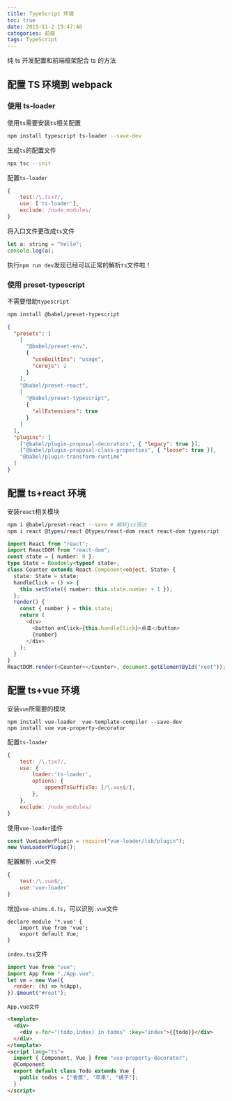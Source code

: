 ```yaml
---
title: TypeScript 环境
toc: true
date: 2019-11-2 19:47:48
categories: 前端
tags: TypeScript
---
```


纯 ts 开发配置和前端框架配合 ts 的方法

<!-- more -->

## 配置 TS 环境到 webpack

### 使用 ts-loader

使用`ts`需要安装`ts`相关配置

```bash
npm install typescript ts-loader --save-dev
```

生成`ts`的配置文件

```bash
npx tsc --init
```

配置`ts-loader`

```javascript
{
    test:/\.tsx?/,
    use: ['ts-loader'],
    exclude: /node_modules/
}
```

将入口文件更改成`ts`文件

```javascript
let a: string = "hello";
console.log(a);
```

执行`npm run dev`发现已经可以正常的解析`ts`文件啦！

### 使用 preset-typescript

不需要借助`typescript`

```bash
npm install @babel/preset-typescript
```

```json
{
  "presets": [
    [
      "@babel/preset-env",
      {
        "useBuiltIns": "usage",
        "corejs": 2
      }
    ],
    "@babel/preset-react",
    [
      "@babel/preset-typescript",
      {
        "allExtensions": true
      }
    ]
  ],
  "plugins": [
    ["@babel/plugin-proposal-decorators", { "legacy": true }],
    ["@babel/plugin-proposal-class-properties", { "loose": true }],
    "@babel/plugin-transform-runtime"
  ]
}
```

## 配置 ts+react 环境

安装`react`相关模块

```bash
npm i @babel/preset-react --save # 解析jsx语法
npm i react @types/react @types/react-dom react react-dom typescript
```

```typescript
import React from "react";
import ReactDOM from "react-dom";
const state = { number: 0 };
type State = Readonly<typeof state>;
class Counter extends React.Component<object, State> {
  state: State = state;
  handleClick = () => {
    this.setState({ number: this.state.number + 1 });
  };
  render() {
    const { number } = this.state;
    return (
      <div>
        <button onClick={this.handleClick}>点击</button>
        {number}
      </div>
    );
  }
}
ReactDOM.render(<Counter></Counter>, document.getElementById("root"));
```

## 配置 ts+vue 环境

安装`vue`所需要的模块

```
npm install vue-loader  vue-template-compiler --save-dev
npm install vue vue-property-decorator
```

配置`ts-loader`

```javascript
{
    test: /\.tsx?/,
    use: {
        loader:'ts-loader',
        options: {
            appendTsSuffixTo: [/\.vue$/],
        },
    },
    exclude: /node_modules/
}
```

使用`vue-loader`插件

```javascript
const VueLoaderPlugin = require("vue-loader/lib/plugin");
new VueLoaderPlugin();
```

配置解析`.vue`文件

```javascript
{
    test:/\.vue$/,
    use:'vue-loader'
}
```

增加`vue-shims.d.ts`，可以识别`.vue`文件

```
declare module '*.vue' {
    import Vue from 'vue';
    export default Vue;
}
```

`index.tsx`文件

```javascript
import Vue from "vue";
import App from "./App.vue";
let vm = new Vue({
  render: (h) => h(App),
}).$mount("#root");
```

`App.vue文件`

```html
<template>
  <div>
    <div v-for="(todo,index) in todos" :key="index">{{todo}}</div>
  </div>
</template>
<script lang="ts">
  import { Component, Vue } from "vue-property-decorator";
  @Component
  export default class Todo extends Vue {
    public todos = ["香蕉", "苹果", "橘子"];
  }
</script>
```
